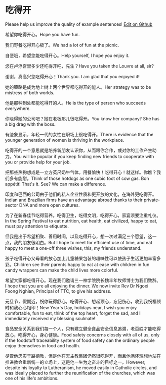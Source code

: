 # 吃得开

Please help us improve the quality of example sentences! [Edit on Github](https://github.com/jiyushe/jiyu-example-sentence-source/blob/main/chinese/chidekai.md)

<p><span class="chinese">希望你吃得开心。</span><span class="english">Hope you have fun.</span></p>

<p><span class="chinese">我们野餐吃得开心极了。</span><span class="english">We had a lot of fun at the picnic.</span></p>

<p><span class="chinese">自便哦，希望您能吃得开心。</span><span class="english">Help yourself, I hope you enjoy it.</span></p>

<p><span class="chinese">您在卢浮宫里多少还吃得开吧，先生？</span><span class="english">Have you taken the Louvre at all, sir?</span></p>

<p><span class="chinese">谢谢，真高兴您吃得开心！</span><span class="english">Thank you. I am glad that you enjoyed it!</span></p>

<p><span class="chinese">她的策略是成为地上树上两个世界都吃得开的能人。</span><span class="english">Her strategy was to be mistress of both worlds.</span></p>

<p><span class="chinese">他是那种到处都能吃得开的人。</span><span class="english">He is the type of person who succeeds everywhere.</span></p>

<p><span class="chinese">你晓得她的公司吧？她在老板那儿很吃得开。</span><span class="english">You know her company? She has a big drag with the boss.</span></p>

<p><span class="chinese">有迹象显示，年轻一代的女性在职场上很吃得开。</span><span class="english">There is evidence that the younger generation of women is thriving in the workplace.</span></p>

<p><span class="chinese">吃得开的一个意思就是培养新朋友认识你，从而跟你合作，或对你的工作产生助力。</span><span class="english">You will be popular if you keep finding new friends to cooperate with you or provide help for your job.</span></p>

<p><span class="chinese">把那些热狗想成是一立方英尺奶牛气体。用餐愉快！吃得开心！就这样。你瞧？我们多有能耐。</span><span class="english">Think of those hotdogs as one cubic foot of cow gas. Bon appétit! That's it. See? We can make a difference.</span></p>

<p><span class="chinese">印度和巴西的公司由于他们的私人企业性质和更开放的文化，在海外更吃得开。</span><span class="english">Indian and Brazilian firms have an advantage abroad thanks to their private-sector DNA and more open cultures.</span></p>

<p><span class="chinese">为了在新春佳节吃得营养，吃得卫生，吃得文明，吃得开心，家宴须要注重礼仪。</span><span class="english">In the Spring Festival to eat nutrition, eat health, eat civilized, happy to eat, must pay attention to etiquette.</span></p>

<p><span class="chinese">但我是出于希望相聚、善用时间，以及吃得开心，想一次过满足三个愿望，这一点，我的朋友很明白。</span><span class="english">But I hope to meet for efficient use of time, and eat happy to meet a one-off three wishes, this, my friends understand.</span></p>

<p><span class="chinese">孩子吃得开心父母看的放心加上儿童糖果包装的趣味性可以使孩子生活更加丰富多彩。</span><span class="english">Children see their parents happy to eat at ease with children in fun candy wrappers can make the child lives more colorful.</span></p>

<p><span class="chinese">希望大家都吃得开心。现在我们邀请三一神学院院长魏丰年牧师博士为我们致辞。</span><span class="english">I hope that you are all enjoying the dinner. We now invite Rev Dr Ngoei Foong Nghian, Principal of TTC, to give his address.</span></p>

<p><span class="chinese">元旦节，假期近，祝你玩得舒心，吃得开心、想起顶心，忘记伤心，收到我祝福顿时和我心心相印！</span><span class="english">New Year's Day, holidays near, I wish you enjoy comfortable, fun to eat, think of the top heart, forget the sad, and I immediately received my blessing soulmate!</span></p>

<p><span class="chinese">食品安全关系到我们每一个人，只有建立健全食品安全信息追溯，老百姓才能吃得放心，吃得开心，身心健康。</span><span class="english">Food safety concerns closely with all of us, only if the foodstuff traceability system of food safety can the ordinary people enjoy themselves in food and health.</span></p>

<p><span class="chinese">尽管他忠实于路德教，但是他在天主教集团仍然很吃得开，而且他满怀理想地站在推进教会重新统一的立场上，这是他一生为之奋斗的目标之一。</span><span class="english">However, despite his loyalty to Lutheranism, he moved easily in Catholic circles, and was ideally placed to further the reunification of the churches, which was one of his life's ambitions.</span></p>

